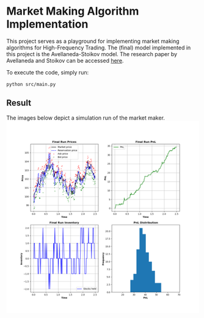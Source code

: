 # Market Making Algorithm Implementation

This project serves as a playground for implementing market making algorithms for High-Frequency Trading. The (final) model implemented in this project is the Avellaneda-Stoikov model. The research paper by Avellaneda and Stoikov can be accessed [here](https://citeseerx.ist.psu.edu/document?repid=rep1&type=pdf&doi=93e392c5b2765e6691b8acb60cd4a7e975bf1d6a). 

To execute the code, simply run:

```
python src/main.py
```

## Result
The images below depict a simulation run of the market maker.
![result](img/result.png)
